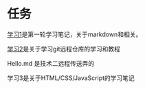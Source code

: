 # 任务

[学习1](C:\Users\86182\Desktop)是第一轮学习笔记，关于markdown和相关。

[学习2](C:\Users\86182\Desktop)是关于学习git远程仓库的学习和教程

Hello.md 是技术二远程传送弄的

学习3是关于HTML/CSS/JavaScript的学习笔记
